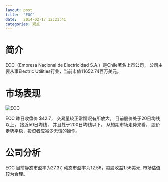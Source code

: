 ```yaml
---
layout: post
title:  "EOC"
date:   2014-02-17 12:21:41
categories: 观点
---
```


# 简介
EOC（Empresa Nacional de Electricidad S.A.）是Chile著名上市公司，
公司主要从事Electric Utilities行业，当前市值11652.74百万美元。

# 市场表现

![EOC](http://finviz.com/chart.ashx?t=EOC&ty=c&ta=1&p=d&s=l)

EOC 昨日收盘价 $42.7，
交易量较正常情况有所放大。
目前股价处于20日均线以上，
接近50日均线，
并且处于200日均线以下。
从短期市场走势来看，
股价走势平稳，投资者应减少无谓的操作。

# 公司分析
EOC 目前静态市盈率为27.37, 动态市盈率为12.56，每股收益1.56美元,
市场估值较为合理。
